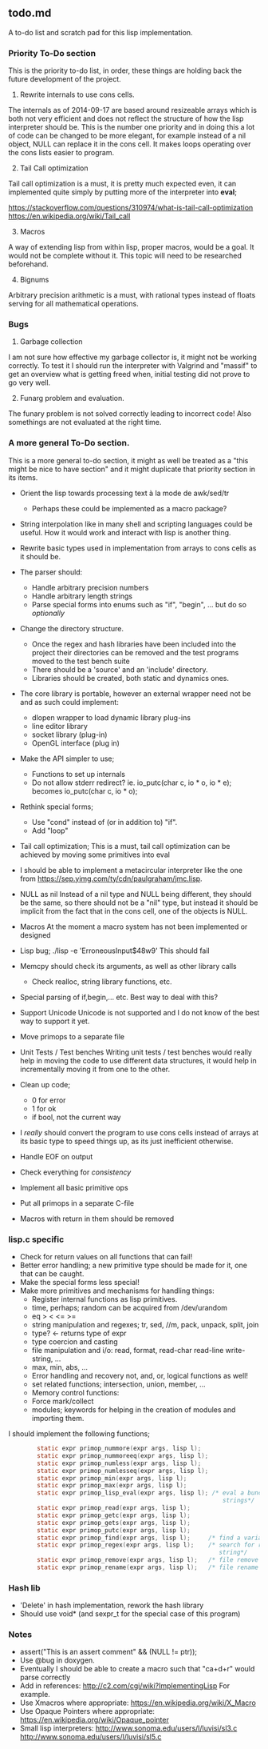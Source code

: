## todo.md

A to-do list and scratch pad for this lisp implementation.

### Priority To-Do section

This is the priority to-do list, in order, these things are holding back the
future development of the project.

1. Rewrite internals to use cons cells.

The internals as of 2014-09-17 are based around resizeable arrays which is both
not very efficient and does not reflect the structure of how the lisp
interpreter should be. This is the number one priority and in doing this a lot
of code can be changed to be more elegant, for example instead of a nil object,
NULL can replace it in the cons cell. It makes loops operating over the cons
lists easier to program.

2. Tail Call optimization

Tail call optimization is a must, it is pretty much expected even, it can
implemented quite simply by putting more of the interpreter into **eval**;

<https://stackoverflow.com/questions/310974/what-is-tail-call-optimization>
<https://en.wikipedia.org/wiki/Tail_call>

3. Macros

A way of extending lisp from within lisp, proper macros, would be a goal. It
would not be complete without it. This topic will need to be researched
beforehand.

4. Bignums

Arbitrary precision arithmetic is a must, with rational types instead of floats
serving for all mathematical operations.

### Bugs

1. Garbage collection

I am not sure how effective my garbage collector is, it might not be working
correctly. To test it I should run the interpreter with Valgrind and "massif" to
get an overview what is getting freed when, initial testing did not prove to go
very well. 

2. Funarg problem and evaluation.

The funary problem is not solved correctly leading to incorrect code! Also
somethings are not evaluated at the right time.

### A more general To-Do section.

This is a more general to-do section, it might as well be treated as a "this
might be nice to have section" and it might duplicate that priority section in
its items.

* Orient the lisp towards processing text à la mode de awk/sed/tr 
  - Perhaps these could be implemented as a macro package?
* String interpolation like in many shell and scripting languages could
  be useful. How it would work and interact with lisp is another thing.
* Rewrite basic types used in implementation from arrays to cons
  cells as it should be.
 
* The parser should:
  - Handle arbitrary precision numbers
  - Handle arbitrary length strings
  - Parse special forms into enums such as
  "if", "begin", ...
  but do so *optionally*

* Change the directory structure.
  - Once the regex and hash libraries have been included into the
  project their directories can be removed and the test programs
  moved to the test bench suite
  - There should be a 'source' and an 'include' directory.
  - Libraries should be created, both static and dynamics ones.

* The core library is portable, however an external wrapper need
  not be and as such could implement:
  - dlopen wrapper to load dynamic library plug-ins
  - line editor library 
  - socket library (plug-in)
  - OpenGL interface (plug in)

* Make the API simpler to use;
  - Functions to set up internals
  - Do not allow stderr redirect? 
  ie. 
  io\_putc(char c, io * o, io * e);
  becomes
  io\_putc(char c, io * o);

* Rethink special forms;
  - Use "cond" instead of (or in addition to) "if".
  - Add "loop"

* Tail call optimization;
  This is a must, tail call optimization can be achieved by moving some
  primitives into eval

* I should be able to implement a metacircular interpreter like the
  one from <https://sep.yimg.com/ty/cdn/paulgraham/jmc.lisp>.

* NULL as nil
  Instead of a nil type and NULL being different, they should be the
  same, so there should not be a "nil" type, but instead it should be
  implicit from the fact that in the cons cell, one of the objects
  is NULL.

* Macros
  At the moment a macro system has not been implemented or designed

* Lisp bug; ./lisp -e 'ErroneousInput$48w9'
  This should fail

* Memcpy should check its arguments, as well as other library calls
  - Check realloc, string library functions, etc.

* Special parsing of if,begin,... etc. Best way to deal with this?

* Support Unicode
  Unicode is not supported and I do not know of the best way to support
  it yet.

* Move primops to a separate file

* Unit Tests / Test benches
  Writing unit tests / test benches would really help in moving the code
  to use different data structures, it would help in incrementally moving
  it from one to the other.

* Clean up code;
  - 0 for error
  - 1 for ok
  - if bool, not the current way

* I *really* should convert the program to use cons cells instead
  of arrays at its basic type to speed things up, as its just inefficient
  otherwise.
* Handle EOF on output
* Check everything for *consistency*
* Implement all basic primitive ops
* Put all primops in a separate C-file
* Macros with return in them should be removed

### lisp.c specific

* Check for return values on all functions that can fail!
* Better error handling; a new primitive type should be made
  for it, one that can be caught.
* Make the special forms less special!
* Make more primitives and mechanisms for handling things:
  - Register internal functions as lisp primitives.
  - time, perhaps; random can be acquired from /dev/urandom
  - eq > < <= >=
  - string manipulation and regexes; tr, sed, //m, pack, unpack, 
  split, join
  - type? <- returns type of expr
  - type coercion and casting
  - file manipulation and i/o: read, format, 
    read-char read-line write-string, ...
  - max, min, abs, ...
  - Error handling and recovery
  not, and, or, logical functions as well!
  - set related functions; intersection, union, member, ...
  - Memory control functions:
  - Force mark/collect
  - modules; keywords for helping in the creation of modules
  and importing them.

I should implement the following functions;

```c
        static expr primop_nummore(expr args, lisp l);
        static expr primop_nummoreeq(expr args, lisp l);
        static expr primop_numless(expr args, lisp l);
        static expr primop_numlesseq(expr args, lisp l);
        static expr primop_min(expr args, lisp l); 
        static expr primop_max(expr args, lisp l);
        static expr primop_lisp_eval(expr args, lisp l); /* eval a bunch of
                                                            strings*/
        static expr primop_read(expr args, lisp l);
        static expr primop_getc(expr args, lisp l);
        static expr primop_gets(expr args, lisp l);
        static expr primop_putc(expr args, lisp l);
        static expr primop_find(expr args, lisp l);     /* find a variable */
        static expr primop_regex(expr args, lisp l);    /* search for regex in
                                                           string*/
        static expr primop_remove(expr args, lisp l);   /* file remove */
        static expr primop_rename(expr args, lisp l);   /* file rename */
```

### Hash lib

* 'Delete' in hash implementation, rework the hash library
* Should use void\* (and sexpr\_t for the special case of this program)

### Notes

* assert("This is an assert comment" && (NULL != ptr));
* Use @bug in doxygen.
* Eventually I should be able to create a macro such that "ca+d+r" would parse
  correctly
* Add in references:
  <http://c2.com/cgi/wiki?ImplementingLisp>
  For example.
* Use Xmacros where appropriate:
  <https://en.wikipedia.org/wiki/X_Macro>
* Use Opaque Pointers where appropriate:
  <https://en.wikipedia.org/wiki/Opaque_pointer>
* Small lisp interpreters:
  <http://www.sonoma.edu/users/l/luvisi/sl3.c>
  <http://www.sonoma.edu/users/l/luvisi/sl5.c>

